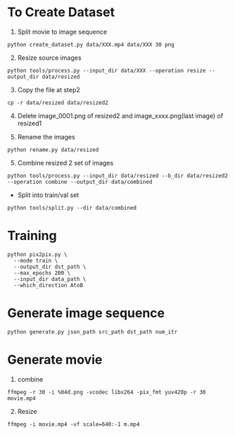 # To Create Dataset

1. Split movie to image sequence

```
python create_dataset.py data/XXX.mp4 data/XXX 30 png
```

2. Resize source images

```
python tools/process.py --input_dir data/XXX --operation resize --output_dir data/resized
```

3. Copy the file at step2
```
cp -r data/resized data/resized2
```

4. Delete image_0001.png of resized2 and image_xxxx.png(last image) of resized1

5. Rename the images

```
python rename.py data/resized
```

5. Combine resized 2 set of images

```
python tools/process.py --input_dir data/resized --b_dir data/resized2 --operation combine --output_dir data/combined
```

* Split into train/val set

```
python tools/split.py --dir data/combined
```

# Training

```
python pix2pix.py \
  --mode train \
  --output_dir dst_path \
  --max_epochs 200 \
  --input_dir data_path \
  --which_direction AtoB
```

# Generate image sequence

```
python generate.py json_path src_path dst_path num_itr
```

# Generate movie

1. combine
```
ffmpeg -r 30 -i %04d.png -vcodec libx264 -pix_fmt yuv420p -r 30 movie.mp4
```

2. Resize

```
ffmpeg -i movie.mp4 -vf scale=640:-1 m.mp4
```